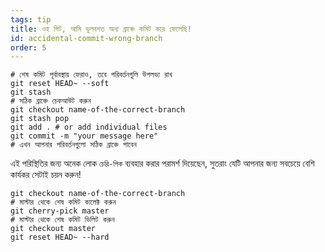 ```yaml
---
tags: tip
title: ওহ গিট, আমি ভুলবশত অন্য ব্রাঞ্চে কমিট করে ফেলেছি!
id: accidental-commit-wrong-branch
order: 5
---
```


```git
# শেষ কমিট পূর্বাবস্থায় ফেরাও, তবে পরিবর্তনগুলি উপলভ্য রাখ
git reset HEAD~ --soft
git stash
# সঠিক ব্রাঞ্চে চেকআউট করুন
git checkout name-of-the-correct-branch
git stash pop
git add . # or add individual files
git commit -m "your message here"
# এখন আপনার পরিবর্তনগুলো সঠিক ব্রাঞ্চে পাবেন
```
এই পরিস্থিতির জন্য অনেক লোক `চেরি-পিক` ব্যবহার করার পরামর্শ দিয়েছেন, সুতরাং যেটি আপনার জন্য সবচেয়ে বেশি কার্যকর সেটাই চয়ন করুন!

```git
git checkout name-of-the-correct-branch
# মাস্টার থেকে শেষ কমিট কালেক্ট করুন
git cherry-pick master
# মাস্টার থেকে শেষ কমিট ডিলিট করুন
git checkout master
git reset HEAD~ --hard
```